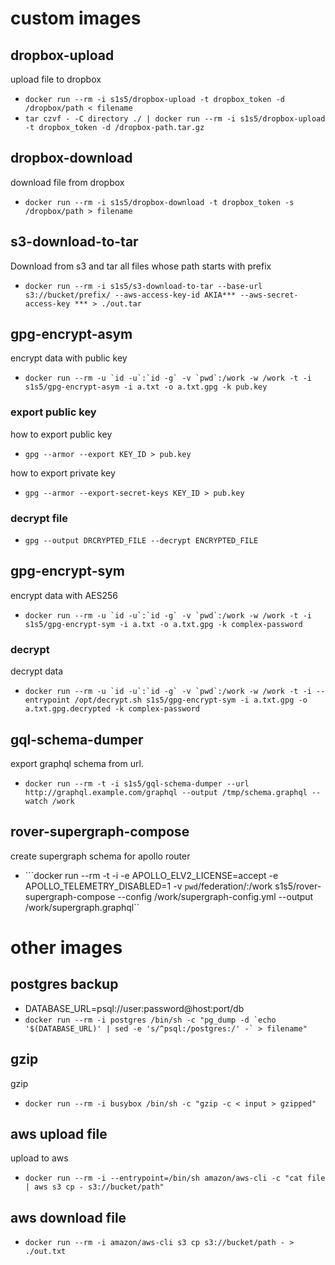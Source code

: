 # custom images
## dropbox-upload
upload file to dropbox
- `docker run --rm -i s1s5/dropbox-upload -t dropbox_token -d /dropbox/path < filename`
- `tar czvf - -C directory ./ | docker run --rm -i s1s5/dropbox-upload -t dropbox_token -d /dropbox-path.tar.gz`

## dropbox-download
download file from dropbox
- `docker run --rm -i s1s5/dropbox-download -t dropbox_token -s /dropbox/path > filename`

## s3-download-to-tar
Download from s3 and tar all files whose path starts with prefix
- `docker run --rm -i s1s5/s3-download-to-tar --base-url s3://bucket/prefix/ --aws-access-key-id AKIA*** --aws-secret-access-key *** > ./out.tar`

## gpg-encrypt-asym
encrypt data with public key
- ``` docker run --rm -u `id -u`:`id -g` -v `pwd`:/work -w /work -t -i s1s5/gpg-encrypt-asym -i a.txt -o a.txt.gpg -k pub.key ```

### export public key
how to export public key
- `gpg --armor --export KEY_ID > pub.key`

how to export private key
- `gpg --armor --export-secret-keys KEY_ID > pub.key`

### decrypt file
- `gpg --output DRCRYPTED_FILE --decrypt ENCRYPTED_FILE`

## gpg-encrypt-sym
encrypt data with AES256
- ``` docker run --rm -u `id -u`:`id -g` -v `pwd`:/work -w /work -t -i s1s5/gpg-encrypt-sym -i a.txt -o a.txt.gpg -k complex-password ```

### decrypt
decrypt data
- ``` docker run --rm -u `id -u`:`id -g` -v `pwd`:/work -w /work -t -i --entrypoint /opt/decrypt.sh s1s5/gpg-encrypt-sym -i a.txt.gpg -o a.txt.gpg.decrypted -k complex-password ```

## gql-schema-dumper
export graphql schema from url.
- ```docker run --rm -t -i s1s5/gql-schema-dumper --url http://graphql.example.com/graphql --output /tmp/schema.graphql --watch /work```

## rover-supergraph-compose
create supergraph schema for apollo router
- ```docker run --rm -t -i -e APOLLO_ELV2_LICENSE=accept -e APOLLO_TELEMETRY_DISABLED=1 -v `pwd`/federation/:/work s1s5/rover-supergraph-compose --config /work/supergraph-config.yml  --output /work/supergraph.graphql``

# other images
## postgres backup
- DATABASE_URL=psql://user:password@host:port/db
- ```docker run --rm -i postgres /bin/sh -c "pg_dump -d `echo '$(DATABASE_URL)' | sed -e 's/^psql:/postgres:/' -` > filename"```

## gzip
gzip
- ```docker run --rm -i busybox /bin/sh -c "gzip -c < input > gzipped" ```

## aws upload file
upload to aws
- ```docker run --rm -i --entrypoint=/bin/sh amazon/aws-cli -c "cat file | aws s3 cp - s3://bucket/path"```

## aws download file
- `docker run --rm -i amazon/aws-cli s3 cp s3://bucket/path - > ./out.txt`
